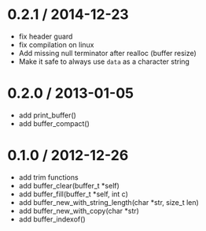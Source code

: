 
0.2.1 / 2014-12-23
==================

  * fix header guard
  * fix compilation on linux
  * Add missing null terminator after realloc (buffer resize)
  * Make it safe to always use `data` as a character string

0.2.0 / 2013-01-05 
==================

  * add print_buffer()
  * add buffer_compact() 

0.1.0 / 2012-12-26 
==================

  * add trim functions
  * add buffer_clear(buffer_t *self)
  * add buffer_fill(buffer_t *self, int c)
  * add buffer_new_with_string_length(char *str, size_t len)
  * add buffer_new_with_copy(char *str)
  * add buffer_indexof()

